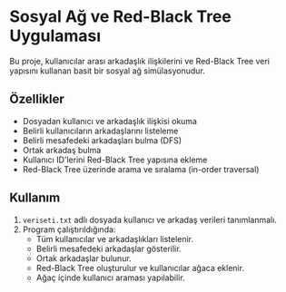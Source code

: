 # Sosyal Ağ ve Red-Black Tree Uygulaması

Bu proje, kullanıcılar arası arkadaşlık ilişkilerini ve Red-Black Tree veri yapısını kullanan basit bir sosyal ağ simülasyonudur.

## Özellikler

- Dosyadan kullanıcı ve arkadaşlık ilişkisi okuma
- Belirli kullanıcıların arkadaşlarını listeleme
- Belirli mesafedeki arkadaşları bulma (DFS)
- Ortak arkadaş bulma
- Kullanıcı ID'lerini Red-Black Tree yapısına ekleme
- Red-Black Tree üzerinde arama ve sıralama (in-order traversal)

## Kullanım

1. `veriseti.txt` adlı dosyada kullanıcı ve arkadaş verileri tanımlanmalı.
2. Program çalıştırıldığında:
   - Tüm kullanıcılar ve arkadaşlıkları listelenir.
   - Belirli mesafedeki arkadaşlar gösterilir.
   - Ortak arkadaşlar bulunur.
   - Red-Black Tree oluşturulur ve kullanıcılar ağaca eklenir.
   - Ağaç içinde kullanıcı araması yapılabilir.
